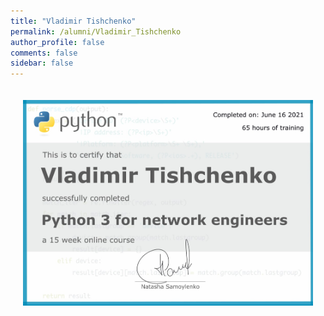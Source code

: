 ```yaml
---
title: "Vladimir Tishchenko"
permalink: /alumni/Vladimir_Tishchenko
author_profile: false
comments: false
sidebar: false
---
```


<div style="padding: 20px;">
  <img src="https://raw.githubusercontent.com/pyneng/pyneng.github.io/master/alumni/Vladimir_Tishchenko.png" alt="Python for network engineers">
</div>


